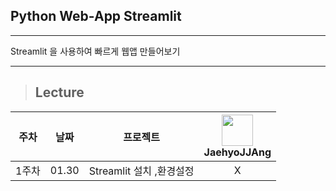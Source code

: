 ## Python Web-App Streamlit

***

Streamlit 을 사용하여 빠르게 웹앱 만들어보기

***
> ## Lecture

| 주차 | 날짜 | 프로젝트 |  <img src="https://avatars.githubusercontent.com/u/91415701?v=4" width="50" height="50"> </br> JaehyoJJAng 
| :--: | :--------------------------: | :--: | :-----------------: |
| 1주차 | 01.30 | Streamlit 설치 ,환경설정 | X |